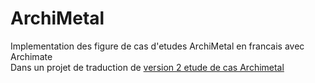 # ArchiMetal

Implementation des figure de cas d'etudes ArchiMetal en francais avec Archimate </br>
Dans un projet de traduction de [version 2 etude de cas Archimetal](https://publications.opengroup.org/y164)
